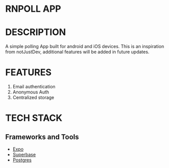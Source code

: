 # RNPOLL APP

# DESCRIPTION
A simple polling App built for android and iOS devices. This is an inspiration from notJustDev,
additional features will be added in future updates.


# FEATURES

1. Email authentication
2. Anonymous Auth
3. Centralized storage
# TECH STACK

## Frameworks and Tools
* [Expo](https://expo.dev)
* [Superbase](https://supabase.com)
* [Postgres](https://www.postgresql.org)


